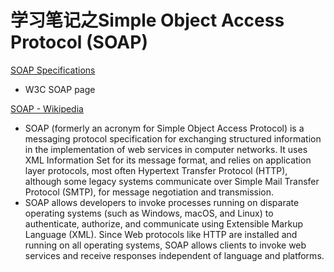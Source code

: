 # 学习笔记之Simple Object Access Protocol (SOAP)

[SOAP Specifications](https://www.w3.org/TR/soap/)
* W3C SOAP page

[SOAP - Wikipedia](https://en.wikipedia.org/wiki/SOAP)
* SOAP (formerly an acronym for Simple Object Access Protocol) is a messaging protocol specification for exchanging structured information in the implementation of web services in computer networks. It uses XML Information Set for its message format, and relies on application layer protocols, most often Hypertext Transfer Protocol (HTTP), although some legacy systems communicate over Simple Mail Transfer Protocol (SMTP), for message negotiation and transmission.
* SOAP allows developers to invoke processes running on disparate operating systems (such as Windows, macOS, and Linux) to authenticate, authorize, and communicate using Extensible Markup Language (XML). Since Web protocols like HTTP are installed and running on all operating systems, SOAP allows clients to invoke web services and receive responses independent of language and platforms.
